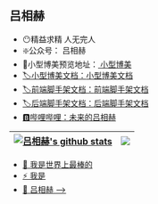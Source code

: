 ## 吕相赫
- 😶精益求精 人无完人
- ❇️公众号： 吕相赫
- 🐶小型博美预览地址：<a href="lvxianghe.icu" target="_blank"> 小型博美
- 🏷️小型博美文档：<a href="https://www.yuque.com/lvxianghe-tzsng/lvxianghe/xhgn3ssasuc7loxi?singleDoc# 《小型博美》" target="_blank">小型博美文档
- 🏷️前端脚手架文档：<a href="https://www.yuque.com/lvxianghe-tzsng/lvxianghe/zw4spv69ydxdoy7k?singleDoc# 《前端脚手架》" target="_blank">前端脚手架文档
- 🏷️后端脚手架文档：<a href="https://www.yuque.com/lvxianghe-tzsng/lvxianghe/frfk4dyxr61wter8?singleDoc# 《后端脚手架》" target="_blank">后端脚手架文档
- 🅱️哔哩哔哩：<a href="https://space.bilibili.com/97070946" target="_blank">未来的吕相赫

| <a href="https://github.com/lvxianghe" target="_blank"> <img align="center" src="https://github-readme-stats.vercel.app/api?username=lvxianghe&show_icons=true&theme=default&hide_border=true" alt="吕相赫's github stats" /> </a>  | <a href="https://github.com/lvxianghe" target="_blank"><img align="center" src="https://github-readme-stats.vercel.app/api/top-langs/?username=lvxianghe&layout=compact&theme=default&hide_border=true" /></a> |
| ------------- | ------------- |
- 💬 我是世界上最棒的
- ⚡ 我是
- 🤔 吕相赫
-->
